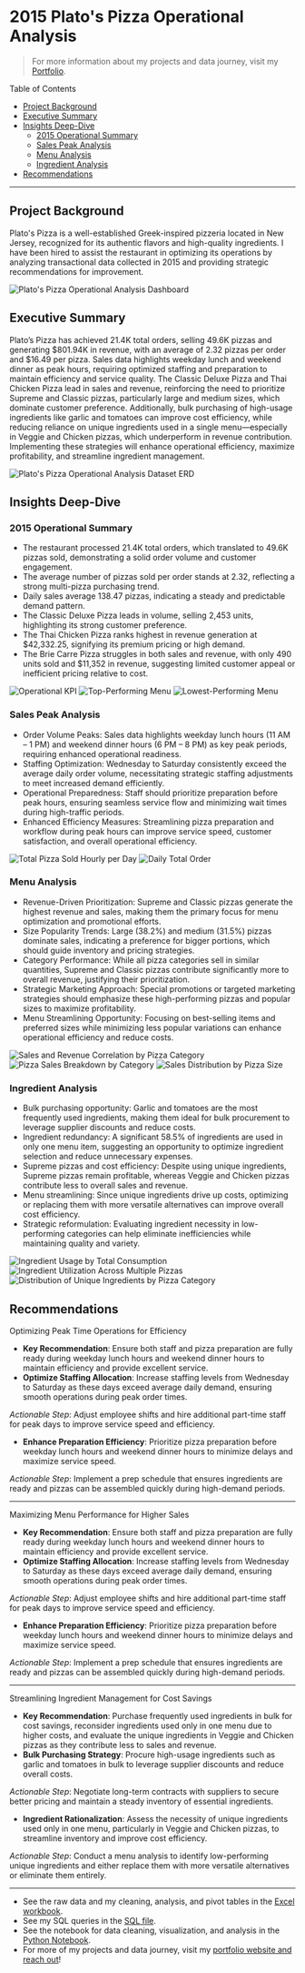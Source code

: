 # 2015 Plato's Pizza Operational Analysis

> For more information about my projects and data journey, visit my [Portfolio](https://ruizdelcarmen.me/).

Table of Contents

- [Project Background](#project-background)
- [Executive Summary](#executive-summary)
- [Insights Deep-Dive](#insights-deep-dive)
    - [2015 Operational Summary](#2015-operational-summary)
    - [Sales Peak Analysis](#sales-peak-analysis)
    - [Menu Analysis](#menu-analysis)
    - [Ingredient Analysis](#ingredient-analysis)
- [Recommendations](#recommendations)

***

## Project Background

Plato's Pizza is a well-established Greek-inspired pizzeria located in New Jersey, recognized for its authentic flavors and high-quality ingredients. I have been hired to assist the restaurant in optimizing its operations by analyzing transactional data collected in 2015 and providing strategic recommendations for improvement.

![Plato's Pizza Operational Analysis Dashboard](Data/visualizations/ecommerce_ERD.webp)

## Executive Summary

Plato’s Pizza has achieved 21.4K total orders, selling 49.6K pizzas and generating $801.94K in revenue, with an average of 2.32 pizzas per order and $16.49 per pizza. Sales data highlights weekday lunch and weekend dinner as peak hours, requiring optimized staffing and preparation to maintain efficiency and service quality. The Classic Deluxe Pizza and Thai Chicken Pizza lead in sales and revenue, reinforcing the need to prioritize Supreme and Classic pizzas, particularly large and medium sizes, which dominate customer preference. Additionally, bulk purchasing of high-usage ingredients like garlic and tomatoes can improve cost efficiency, while reducing reliance on unique ingredients used in a single menu—especially in Veggie and Chicken pizzas, which underperform in revenue contribution. Implementing these strategies will enhance operational efficiency, maximize profitability, and streamline ingredient management.

![Plato's Pizza Operational Analysis Dataset ERD](Data/visualizations/ecommerce_ERD.webp)

## Insights Deep-Dive

### 2015 Operational Summary

- The restaurant processed 21.4K total orders, which translated to 49.6K pizzas sold, demonstrating a solid order volume and customer engagement.
- The average number of pizzas sold per order stands at 2.32, reflecting a strong multi-pizza purchasing trend.
- Daily sales average 138.47 pizzas, indicating a steady and predictable demand pattern.
- The Classic Deluxe Pizza leads in volume, selling 2,453 units, highlighting its strong customer preference.
- The Thai Chicken Pizza ranks highest in revenue generation at $42,332.25, signifying its premium pricing or high demand.
- The Brie Carre Pizza struggles in both sales and revenue, with only 490 units sold and $11,352 in revenue, suggesting limited customer appeal or inefficient pricing relative to cost.

![Operational KPI](Data/visualizations/annual_sales.webp)
![Top-Performing Menu](Data/visualizations/monthly_metrics.webp)
![Lowest-Performing Menu](Data/visualizations/monthly_metrics.webp)


### Sales Peak Analysis

- Order Volume Peaks: Sales data highlights weekday lunch hours (11 AM – 1 PM) and weekend dinner hours (6 PM – 8 PM) as key peak periods, requiring enhanced operational readiness.
- Staffing Optimization: Wednesday to Saturday consistently exceed the average daily order volume, necessitating strategic staffing adjustments to meet increased demand efficiently.
- Operational Preparedness: Staff should prioritize preparation before peak hours, ensuring seamless service flow and minimizing wait times during high-traffic periods.
- Enhanced Efficiency Measures: Streamlining pizza preparation and workflow during peak hours can improve service speed, customer satisfaction, and overall operational efficiency.

![Total Pizza Sold Hourly per Day](Data/visualizations/product_performance.webp)
![Daily Total Order](Data/visualizations/product_performance.webp)

### Menu Analysis

- Revenue-Driven Prioritization: Supreme and Classic pizzas generate the highest revenue and sales, making them the primary focus for menu optimization and promotional efforts.
- Size Popularity Trends: Large (38.2%) and medium (31.5%) pizzas dominate sales, indicating a preference for bigger portions, which should guide inventory and pricing strategies.
- Category Performance: While all pizza categories sell in similar quantities, Supreme and Classic pizzas contribute significantly more to overall revenue, justifying their prioritization.
- Strategic Marketing Approach: Special promotions or targeted marketing strategies should emphasize these high-performing pizzas and popular sizes to maximize profitability.
- Menu Streamlining Opportunity: Focusing on best-selling items and preferred sizes while minimizing less popular variations can enhance operational efficiency and reduce costs.

![Sales and Revenue Correlation by Pizza Category](Data/visualizations/customer_retention.webp)
![Pizza Sales Breakdown by Category](Data/visualizations/customer_retention.webp)
![Sales Distribution by Pizza Size](Data/visualizations/customer_retention.webp)

### Ingredient Analysis

- Bulk purchasing opportunity: Garlic and tomatoes are the most frequently used ingredients, making them ideal for bulk procurement to leverage supplier discounts and reduce costs.
- Ingredient redundancy: A significant 58.5% of ingredients are used in only one menu item, suggesting an opportunity to optimize ingredient selection and reduce unnecessary expenses.
- Supreme pizzas and cost efficiency: Despite using unique ingredients, Supreme pizzas remain profitable, whereas Veggie and Chicken pizzas contribute less to overall sales and revenue.
- Menu streamlining: Since unique ingredients drive up costs, optimizing or replacing them with more versatile alternatives can improve overall cost efficiency.
- Strategic reformulation: Evaluating ingredient necessity in low-performing categories can help eliminate inefficiencies while maintaining quality and variety.

![Ingredient Usage by Total Consumption](Data/visualizations/channel_platform.webp)
![Ingredient Utilization Across Multiple Pizzas](Data/visualizations/channel_platform.webp)
![Distribution of Unique Ingredients by Pizza Category](Data/visualizations/channel_platform.webp)

## Recommendations

Optimizing Peak Time Operations for Efficiency

- **Key Recommendation**: Ensure both staff and pizza preparation are fully ready during weekday lunch hours and weekend dinner hours to maintain efficiency and provide excellent service.
- **Optimize Staffing Allocation**: Increase staffing levels from Wednesday to Saturday as these days exceed average daily demand, ensuring smooth operations during peak order times.

*Actionable Step*: Adjust employee shifts and hire additional part-time staff for peak days to improve service speed and efficiency.
- **Enhance Preparation Efficiency**: Prioritize pizza preparation before weekday lunch hours and weekend dinner hours to minimize delays and maximize service speed.

*Actionable Step*: Implement a prep schedule that ensures ingredients are ready and pizzas can be assembled quickly during high-demand periods.

***

Maximizing Menu Performance for Higher Sales

- **Key Recommendation**: Ensure both staff and pizza preparation are fully ready during weekday lunch hours and weekend dinner hours to maintain efficiency and provide excellent service.
- **Optimize Staffing Allocation**: Increase staffing levels from Wednesday to Saturday as these days exceed average daily demand, ensuring smooth operations during peak order times.

*Actionable Step*: Adjust employee shifts and hire additional part-time staff for peak days to improve service speed and efficiency.
- **Enhance Preparation Efficiency**: Prioritize pizza preparation before weekday lunch hours and weekend dinner hours to minimize delays and maximize service speed.

*Actionable Step*: Implement a prep schedule that ensures ingredients are ready and pizzas can be assembled quickly during high-demand periods.

***

Streamlining Ingredient Management for Cost Savings

- **Key Recommendation**: Purchase frequently used ingredients in bulk for cost savings, reconsider ingredients used only in one menu due to higher costs, and evaluate the unique ingredients in Veggie and Chicken pizzas as they contribute less to sales and revenue.
- **Bulk Purchasing Strategy**: Procure high-usage ingredients such as garlic and tomatoes in bulk to leverage supplier discounts and reduce overall costs.

*Actionable Step*: Negotiate long-term contracts with suppliers to secure better pricing and maintain a steady inventory of essential ingredients.
- **Ingredient Rationalization**: Assess the necessity of unique ingredients used only in one menu, particularly in Veggie and Chicken pizzas, to streamline inventory and improve cost efficiency.

*Actionable Step*: Conduct a menu analysis to identify low-performing unique ingredients and either replace them with more versatile alternatives or eliminate them entirely.

***

- See the raw data and my cleaning, analysis, and pivot tables in the [Excel workbook](Exploration/bytex_ecommerce_analysis.xlsx).
- See my SQL queries in the [SQL file](Exploration/ecommerce_exploration.sql).
- See the notebook for data cleaning, visualization, and analysis in the [Python Notebook](Exploration/ecommerce_analysis.ipynb).
- For more of my projects and data journey, visit my [portfolio website and reach out](https://ruizdelcarmen.me/)!
